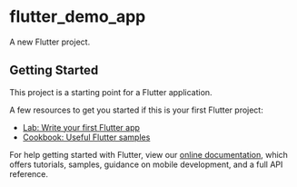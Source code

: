 # flutter_demo_app

A new Flutter project.

## Getting Started

This project is a starting point for a Flutter application.

A few resources to get you started if this is your first Flutter project:

- [Lab: Write your first Flutter app](https://flutter.dev/docs/get-started/codelab)
- [Cookbook: Useful Flutter samples](https://flutter.dev/docs/cookbook)
 
For help getting started with Flutter, view our
[online documentation](https://flutter.dev/docs), which offers tutorials,
samples, guidance on mobile development, and a full API reference.
 
